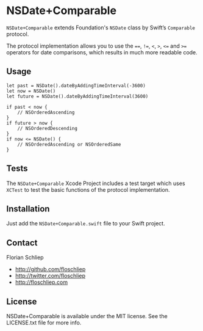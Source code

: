 NSDate+Comparable
============================

`NSDate+Comparable` extends Foundation's `NSDate` class by Swift’s `Comparable` protocol.

The protocol implementation allows you to use the `==`, `!=`, `<`, `>`, `<=` and `>=` operators for date comparisons, which results in much more readable code.

## Usage

```
let past = NSDate().dateByAddingTimeInterval(-3600)
let now = NSDate()
let future = NSDate().dateByAddingTimeInterval(3600)

if past < now {
    // NSOrderedAscending
}
if future > now {
    // NSOrderedDescending
}
if now <= NSDate() {
    // NSOrderedAscending or NSOrderedSame
}
```

## Tests

The `NSDate+Comparable` Xcode Project includes a test target which uses `XCTest` to test the basic functions of the protocol implementation.

## Installation

Just add the `NSDate+Comparable.swift` file to your Swift project.

## Contact

Florian Schliep

- http://github.com/floschliep
- http://twitter.com/floschliep
- http://floschliep.com

## License

NSDate+Comparable is available under the MIT license. See the LICENSE.txt file for more info.
